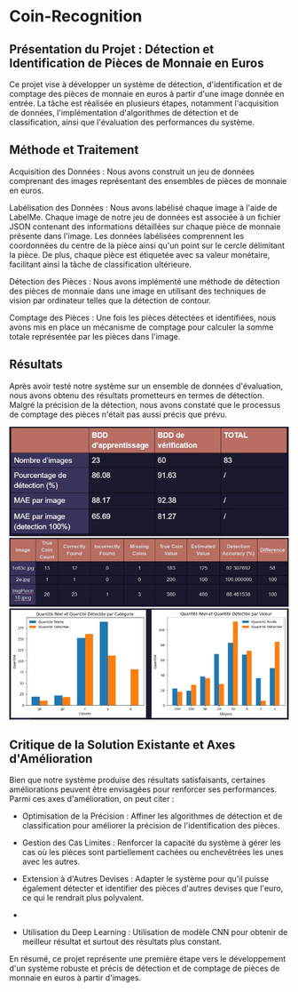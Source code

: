 # Coin-Recognition

## Présentation du Projet : Détection et Identification de Pièces de Monnaie en Euros

Ce projet vise à développer un système de détection, d'identification et de comptage des pièces de monnaie en euros à partir d'une image donnée en entrée. La tâche est réalisée en plusieurs étapes, notamment l'acquisition de données, l'implémentation d'algorithmes de détection et de classification, ainsi que l'évaluation des performances du système.

## Méthode et Traitement

Acquisition des Données : Nous avons construit un jeu de données comprenant des images représentant des ensembles de pièces de monnaie en euros.

Labélisation des Données : Nous avons labélisé chaque image à l'aide de LabelMe. Chaque image de notre jeu de données est associée à un fichier JSON contenant des informations détaillées sur chaque pièce de monnaie présente dans l'image. Les données labélisées comprennent les coordonnées du centre de la pièce ainsi qu'un point sur le cercle délimitant la pièce. De plus, chaque pièce est étiquetée avec sa valeur monétaire, facilitant ainsi la tâche de classification ultérieure.

Détection des Pièces : Nous avons implémenté une méthode de détection des pièces de monnaie dans une image en utilisant des techniques de vision par ordinateur telles que la détection de contour.

Comptage des Pièces : Une fois les pièces détectées et identifiées, nous avons mis en place un mécanisme de comptage pour calculer la somme totale représentée par les pièces dans l'image.

## Résultats

Après avoir testé notre système sur un ensemble de données d'évaluation, nous avons obtenu des résultats prometteurs en termes de détection. Malgré la précision de la détection, nous avons constaté que le processus de comptage des pièces n'était pas aussi précis que prévu.

![Alt text](Resultats1.jpg?raw=true "Title")
![Alt text](Resultats2.jpg?raw=true "Title")
![Alt text](Resultats3.jpg?raw=true "Title")

## Critique de la Solution Existante et Axes d'Amélioration

Bien que notre système produise des résultats satisfaisants, certaines améliorations peuvent être envisagées pour renforcer ses performances. Parmi ces axes d'amélioration, on peut citer :

- Optimisation de la Précision : Affiner les algorithmes de détection et de classification pour améliorer la précision de l'identification des pièces.

- Gestion des Cas Limites : Renforcer la capacité du système à gérer les cas où les pièces sont partiellement cachées ou enchevêtrées les unes avec les autres.

- Extension à d'Autres Devises : Adapter le système pour qu'il puisse également détecter et identifier des pièces d'autres devises que l'euro, ce qui le rendrait plus polyvalent.
- 
- Utilisation du Deep Learning : Utilisation de modèle CNN pour obtenir de meilleur résultat et surtout des résultats plus constant.

En résumé, ce projet représente une première étape vers le développement d'un système robuste et précis de détection et de comptage de pièces de monnaie en euros à partir d'images.
